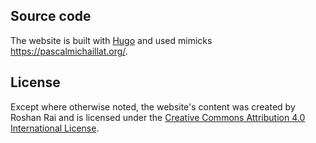 ## Source code

The website is built with [Hugo](https://github.com/gohugoio/hugo) and used mimicks https://pascalmichaillat.org/.

## License

Except where otherwise noted, the website's content was created by Roshan Rai and is licensed under the [Creative Commons Attribution 4.0 International License](http://creativecommons.org/licenses/by/4.0/).

